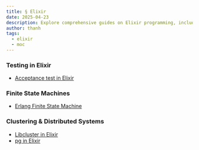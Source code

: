 ```yaml
---
title: § Elixir
date: 2025-04-23
description: Explore comprehensive guides on Elixir programming, including testing, finite state machines, clustering, process groups, and PostgreSQL integration to enhance your Elixir development skills.
author: thanh
tags:
  - elixir
  - moc
---
```


### Testing in Elixir

- [Acceptance test in Elixir](./acceptance-test-in-elixir.md)

### Finite State Machines

- [Erlang Finite State Machine](./erlang-fsm.md)

### Clustering & Distributed Systems

- [Libcluster in Elixir](./libcluster-in-elixir.md)
- [pg in Elixir](./pg-in-elixir.md)
